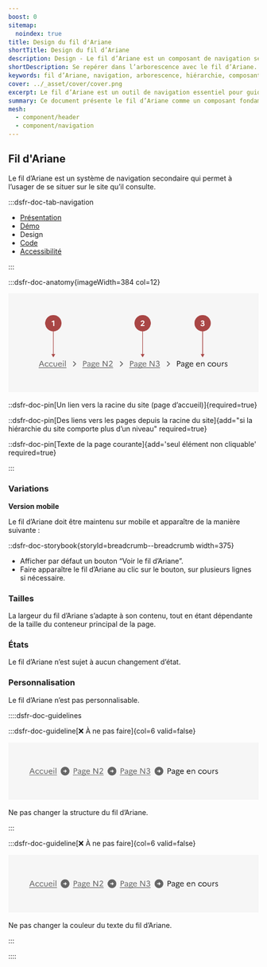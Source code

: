 ```yaml
---
boost: 0
sitemap:
  noindex: true
title: Design du fil d'Ariane
shortTitle: Design du fil d’Ariane
description: Design - Le fil d’Ariane est un composant de navigation secondaire permettant à l’usager de se repérer dans l’arborescence d’un site et de revenir à un niveau supérieur.
shortDescription: Se repérer dans l’arborescence avec le fil d’Ariane.
keywords: fil d’Ariane, navigation, arborescence, hiérarchie, composant, UX, design system, position, retour, accessibilité
cover: ../_asset/cover/cover.png
excerpt: Le fil d’Ariane est un outil de navigation essentiel pour guider l’usager dans une structure de site complexe. Il indique la position courante et facilite les retours à des pages de niveau supérieur.
summary: Ce document présente le fil d’Ariane comme un composant fondamental de navigation secondaire. Il explique quand l’utiliser, comment le positionner correctement dans la page, les règles de cliquabilité, les restrictions liées au fond et les principes éditoriaux à respecter. Le fil d’Ariane renforce l’orientation de l’usager en lui offrant un repère visuel clair dans l’architecture du site. Ce guide s’adresse aux designers et intégrateurs souhaitant garantir une navigation fluide et cohérente dans des environnements complexes.
mesh:
  - component/header
  - component/navigation
---
```


## Fil d'Ariane

Le fil d’Ariane est un système de navigation secondaire qui permet à l’usager de se situer sur le site qu’il consulte.

:::dsfr-doc-tab-navigation

- [Présentation](../index.md)
- [Démo](../demo/index.md)
- Design
- [Code](../code/index.md)
- [Accessibilité](../accessibility/index.md)

:::

:::dsfr-doc-anatomy{imageWidth=384 col=12}

![Anatomie du fil d'Ariane](../_asset/anatomy/anatomy-1.png)

::dsfr-doc-pin[Un lien vers la racine du site (page d’accueil)]{required=true}

::dsfr-doc-pin[Des liens vers les pages depuis la racine du site]{add="si la hiérarchie du site comporte plus d’un niveau" required=true}

::dsfr-doc-pin[Texte de la page courante]{add='seul élément non cliquable' required=true}

:::

### Variations

**Version mobile**

Le fil d’Ariane doit être maintenu sur mobile et apparaître de la manière suivante :

::dsfr-doc-storybook{storyId=breadcrumb--breadcrumb width=375}

- Afficher par défaut un bouton “Voir le fil d’Ariane”.
- Faire apparaître le fil d’Ariane au clic sur le bouton, sur plusieurs lignes si nécessaire.

### Tailles

La largeur du fil d’Ariane s’adapte à son contenu, tout en étant dépendante de la taille du conteneur principal de la page.

### États

Le fil d’Ariane n’est sujet à aucun changement d’état.

### Personnalisation

Le fil d’Ariane n’est pas personnalisable.

::::dsfr-doc-guidelines

:::dsfr-doc-guideline[❌ À ne pas faire]{col=6 valid=false}

![](../_asset/custom/dont-1.png)

Ne pas changer la structure du fil d’Ariane.

:::

:::dsfr-doc-guideline[❌ À ne pas faire]{col=6 valid=false}

![](../_asset/custom/dont-1.png)

Ne pas changer la couleur du texte du fil d’Ariane.

:::

::::

